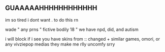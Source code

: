 ## GUAAAAAHHHHHHHHHHHH

im so tired i dont want . to do this rn

wade " any prns " fictive
bodily 18 " we have npd, did, and autism

i will block if i see you have skins from ::
changed + similar games, omori, or any vivziepop medias
they make me rlly uncomfy srry 
